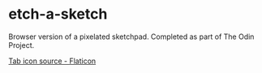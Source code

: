# etch-a-sketch
Browser version of a pixelated sketchpad. 
Completed as part of The Odin Project.

<a href="https://www.flaticon.com/free-icons/sketch" title="sketch icons">Tab icon source - Flaticon</a>